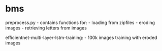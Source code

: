 # bms
preprocess.py - contains functions for:
	- loading from zipfiles
	- eroding images
	- retrieving letters from images

efficientnet-multi-layer-lstm-training:
	- 100k images training with eroded images